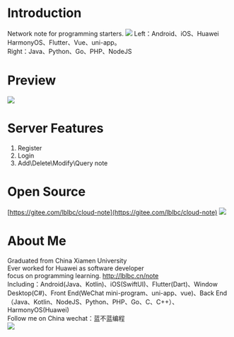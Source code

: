 # Introduction
Network note for programming starters.
![](https://img-note.csdnimg.cn/faea1470ad3b4e8eba3b093d261d637d.png)
Left：Android、iOS、Huawei HarmonyOS、Flutter、Vue、uni-app。  
Right：Java、Python、Go、PHP、NodeJS


# Preview
![](https://img-note.csdnimg.cn/1d636de117a54716a70c1ef2ebc21c9e.png)
# Server Features
 1. Register
 2. Login
 3. Add\Delete\Modify\Query note

# Open Source
[https://gitee.com/lblbc/cloud-note](https://gitee.com/lblbc/cloud-note)
![](https://img-note.csdnimg.cn/2f0b2bfe7c724d32bb3b3c938791c143.png)


# About Me
Graduated from China Xiamen University  
Ever worked for Huawei as software developer  
focus on programming learning. http://lblbc.cn/note  
Including：Android(Java、Kotlin)、iOS(SwiftUI)、Flutter(Dart)、Window Desktop(C#)、Front End(WeChat mini-program、uni-app、vue)、Back End（Java、Kotlin、NodeJS、Python、PHP、Go、C、C++）、HarmonyOS(Huawei)  
Follow me on China wechat：蓝不蓝编程  
![](https://img-note.csdnimg.cn/4c62bfb4cca540b1a26825f2b1a8af7e.png)
